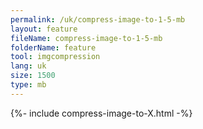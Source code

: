 ```yaml
---
permalink: /uk/compress-image-to-1-5-mb
layout: feature
fileName: compress-image-to-1-5-mb
folderName: feature
tool: imgcompression
lang: uk
size: 1500
type: mb
---
```


{%- include compress-image-to-X.html -%}
